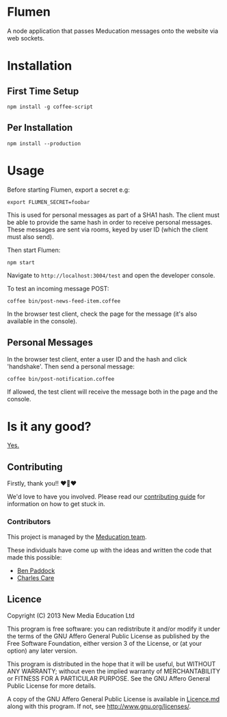 # Flumen

A node application that passes Meducation messages onto the website via web sockets.

# Installation

## First Time Setup

    npm install -g coffee-script

## Per Installation

    npm install --production

# Usage

Before starting Flumen, export a secret e.g:

    export FLUMEN_SECRET=foobar

This is used for personal messages as part of a SHA1 hash.
The client must be able to provide the same hash in order to receive personal messages.
These messages are sent via rooms, keyed by user ID (which the client must also send).

Then start Flumen:

    npm start

Navigate to `http://localhost:3004/test` and open the developer console.

To test an incoming message POST:

    coffee bin/post-news-feed-item.coffee

In the browser test client, check the page for the message (it's also available in the console).

## Personal Messages

In the browser test client, enter a user ID and the hash and click 'handshake'.
Then send a personal message:

    coffee bin/post-notification.coffee

If allowed, the test client will receive the message both in the page and the console.

# Is it any good?

[Yes.](http://news.ycombinator.com/item?id=3067434)

## Contributing

Firstly, thank you!! :heart::sparkling_heart::heart:

We'd love to have you involved. Please read our [contributing guide](https://github.com/meducation/flumen/tree/master/CONTRIBUTING.md) for information on how to get stuck in.

### Contributors

This project is managed by the [Meducation team](http://company.meducation.net/about#team). 

These individuals have come up with the ideas and written the code that made this possible:

- [Ben Paddock](http://github.com/pads)
- [Charles Care](https://github.com/ccare)

## Licence

Copyright (C) 2013 New Media Education Ltd

This program is free software: you can redistribute it and/or modify
it under the terms of the GNU Affero General Public License as published by
the Free Software Foundation, either version 3 of the License, or
(at your option) any later version.

This program is distributed in the hope that it will be useful,
but WITHOUT ANY WARRANTY; without even the implied warranty of
MERCHANTABILITY or FITNESS FOR A PARTICULAR PURPOSE.  See the
GNU Affero General Public License for more details.

A copy of the GNU Affero General Public License is available in [Licence.md](https://github.com/meducation/flumen/blob/master/LICENCE.md)
along with this program.  If not, see <http://www.gnu.org/licenses/>.
